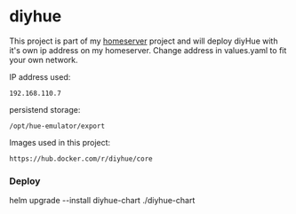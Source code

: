 # diyhue
This project is part of my [homeserver](https://github.com/ron-blom/homeserver) project and will deploy diyHue with it's own ip address on my homeserver. Change address in values.yaml to fit your own network.

IP address used:
```
192.168.110.7
```

persistend storage:
```
/opt/hue-emulator/export
```

Images used in this project:
```
https://hub.docker.com/r/diyhue/core
```

### Deploy 

helm upgrade --install diyhue-chart ./diyhue-chart

